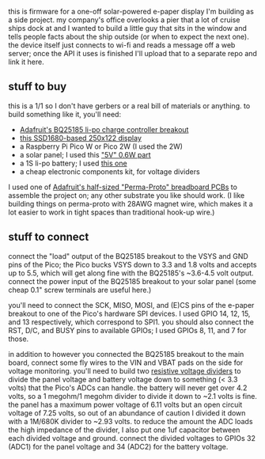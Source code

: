 this is firmware for a one-off solar-powered e-paper display I'm building
as a side project.  my company's office overlooks a pier that a lot of cruise
ships dock at and I wanted to build a little guy that sits in the window and
tells people facts about the ship outside (or when to expect the next one).
the device itself just connects to wi-fi and reads a message off a web
server; once the API it uses is finished I'll upload that to a separate repo
and link it here.

## stuff to buy

this is a 1/1 so I don't have gerbers or a real bill of materials or anything.
to build something like it, you'll need:

- [Adafruit's BQ25185 li-po charge controller breakout][bq25185]
- [this SSD1680-based 250x122 display][e-paper]
- a Raspberry Pi Pico W or Pico 2W (I used the 2W)
- a solar panel; I used this ["5V" 0.6W part][solar-panel]
- a 1S li-po battery; I used [this one][li-po]
- a cheap electronic components kit, for voltage dividers

I used one of [Adafruit's half-sized "Perma-Proto" breadboard PCBs][perma-proto]
to assemble the project on; any other substrate you like should work.  (I like
building things on perma-proto with 28AWG magnet wire, which makes it a lot
easier to work in tight spaces than traditional hook-up wire.)

[bq25185]: https://www.adafruit.com/product/6091
[e-paper]: https://www.adafruit.com/product/4197
[solar-panel]: https://www.adafruit.com/product/5856
[li-po]: https://www.adafruit.com/product/258
[perma-proto]: https://www.adafruit.com/product/571

## stuff to connect

connect the "load" output of the BQ25185 breakout to the VSYS and GND pins of the
Pico; the Pico bucks VSYS down to 3.3 and 1.8 volts and accepts up to 5.5, which
will get along fine with the BQ25185's ~3.6-4.5 volt output.  connect the power
input of the BQ25185 breakout to your solar panel (some cheap 0.1" screw
terminals are useful here.)

you'll need to connect the SCK, MISO, MOSI, and (E)CS pins of the e-paper breakout
to one of the Pico's hardware SPI devices.  I used GPIO 14, 12, 15, and 13
respectively, which correspond to SPI1.  you should also connect the RST, D/C, and
BUSY pins to available GPIOs; I used GPIOs 8, 11, and 7 for those.

in addition to however you connected the BQ25185 breakout to the main board,
connect some fly wires to the VIN and VBAT pads on the side for voltage monitoring.
you'll need to build two [resistive voltage dividers][resistive-divider] to divide
the panel voltage and battery voltage down to something (< 3.3 volts) that the
Pico's ADCs can handle. the battery will never get over 4.2 volts, so a 1 
megohm/1 megohm divider to divide it down to ~2.1 volts is fine. the panel has a
maximum power voltage of 6.11 volts but an open circuit voltage of 7.25 volts,
so out of an abundance of caution I divided it down with a 1M/680K divider to
~2.93 volts.  to reduce the amount the ADC loads the high impedance of the
divider, I also put one 1uf capacitor between each divided voltage and ground.
connect the divided voltages to GPIOs 32 (ADC1) for the panel voltage and 34 (ADC2)
for the battery voltage.

[resistive-divider]: https://en.wikipedia.org/wiki/Voltage_divider#Resistive_divider
